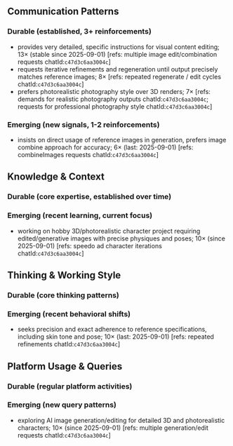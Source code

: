 ## Communication Patterns
### Durable (established, 3+ reinforcements)
- provides very detailed, specific instructions for visual content editing; 13× (stable since 2025-09-01) [refs: multiple image edit/combination requests chatId:`c47d3c6aa3004c`]
- requests iterative refinements and regeneration until output precisely matches reference images; 8× [refs: repeated regenerate / edit cycles chatId:`c47d3c6aa3004c`]
- prefers photorealistic photography style over 3D renders; 7× [refs: demands for realistic photography outputs chatId:`c47d3c6aa3004c`; requests for professional photography style chatId:`c47d3c6aa3004c`]

### Emerging (new signals, 1-2 reinforcements)
- insists on direct usage of reference images in generation, prefers image combine approach for accuracy; 6× (last: 2025-09-01) [refs: combineImages requests chatId:`c47d3c6aa3004c`]

## Knowledge & Context
### Durable (core expertise, established over time)

### Emerging (recent learning, current focus)
- working on hobby 3D/photorealistic character project requiring edited/generative images with precise physiques and poses; 10× (since 2025-09-01) [refs: speedo ad character iterations chatId:`c47d3c6aa3004c`]

## Thinking & Working Style
### Durable (core thinking patterns)

### Emerging (recent behavioral shifts)
- seeks precision and exact adherence to reference specifications, including skin tone and pose; 10× (last: 2025-09-01) [refs: repeated refinements chatId:`c47d3c6aa3004c`]

## Platform Usage & Queries
### Durable (regular platform activities)

### Emerging (new query patterns)
- exploring AI image generation/editing for detailed 3D and photorealistic characters; 10× (since 2025-09-01) [refs: multiple generation/edit requests chatId:`c47d3c6aa3004c`]